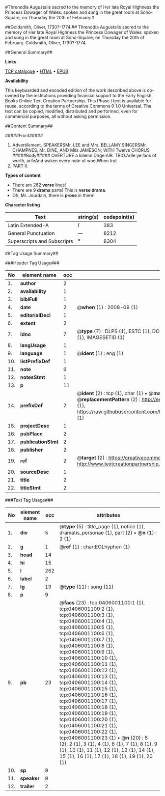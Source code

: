 #Threnodia Augustalis sacred to the memory of Her late Royal Highness the Princess Dowager of Wales: spoken and sung in the great room at Soho-Square, on Thursday the 20th of February.#

##Goldsmith, Oliver, 1730?-1774.##
Threnodia Augustalis sacred to the memory of Her late Royal Highness the Princess Dowager of Wales: spoken and sung in the great room at Soho-Square, on Thursday the 20th of February.
Goldsmith, Oliver, 1730?-1774.

##General Summary##

**Links**

[TCP catalogue](http://www.ota.ox.ac.uk/tcp/)  • 
[HTML](http://tei.it.ox.ac.uk/tcp/Texts-HTML/free/004/004780496.html)  • 
[EPUB](http://tei.it.ox.ac.uk/tcp/Texts-EPUB/free/004/004780496.epub)

**Availability**

This keyboarded and encoded edition of the
	       work described above is co-owned by the institutions
	       providing financial support to the Early English Books
	       Online Text Creation Partnership. This Phase I text is
	       available for reuse, according to the terms of Creative
	       Commons 0 1.0 Universal. The text can be copied,
	       modified, distributed and performed, even for
	       commercial purposes, all without asking permission.


##Content Summary##

#####Front#####

1. Advertiſement.
SPEAKERSMr. LEE and Mrs. BELLAMY.SINGERSMr. CHAMPNES, Mr. DINE, AND Miſs JAMESON; WITH Twelve CHORUS
#####Body#####
OVERTURE a ſolemn Dirge.AIR. TRIO.Ariſe ye ſons of worth, ariſeAnd waken every note of woe,When trut
1. PART II.

**Types of content**

  * There are 262 **verse** lines!
  * There are 9 **drama** parts! This is **verse drama**.
  * Oh, Mr. Jourdain, there is **prose** in there!

**Character listing**


|Text|string(s)|codepoint(s)|
|---|---|---|
|Latin Extended-A|ſ|383|
|General Punctuation|—|8212|
|Superscripts             and Subscripts|⁰|8304|

##Tag Usage Summary##

###Header Tag Usage###

|No|element name|occ|attributes|
|---|---|---|---|
|1.|__author__|2||
|2.|__availability__|1||
|3.|__biblFull__|1||
|4.|__date__|2| @__when__ (1) : 2008-09 (1)|
|5.|__editorialDecl__|1||
|6.|__extent__|2||
|7.|__idno__|7| @__type__ (7) : DLPS (1), ESTC (1), DOCNO (1), TCP (1), GALEDOCNO (1), CONTENTSET (1), IMAGESETID (1)|
|8.|__langUsage__|1||
|9.|__language__|1| @__ident__ (1) : eng (1)|
|10.|__listPrefixDef__|1||
|11.|__note__|6||
|12.|__notesStmt__|1||
|13.|__p__|11||
|14.|__prefixDef__|2| @__ident__ (2) : tcp (1), char (1)  •  @__matchPattern__ (2) : ([0-9\-]+):([0-9IVX]+) (1), (.+) (1)  •  @__replacementPattern__ (2) : http://eebo.chadwyck.com/downloadtiff?vid=$1&page=$2 (1), https://raw.githubusercontent.com/textcreationpartnership/Texts/master/tcpchars.xml#$1 (1)|
|15.|__projectDesc__|1||
|16.|__pubPlace__|2||
|17.|__publicationStmt__|2||
|18.|__publisher__|2||
|19.|__ref__|2| @__target__ (2) : https://creativecommons.org/publicdomain/zero/1.0/ (1), http://www.textcreationpartnership.org/docs/. (1)|
|20.|__sourceDesc__|1||
|21.|__title__|2||
|22.|__titleStmt__|2||


###Text Tag Usage###

|No|element name|occ|attributes|
|---|---|---|---|
|1.|__div__|5| @__type__ (5) : title_page (1), notice (1), dramatis_personae (1), part (2)  •  @__n__ (1) : 2 (1)|
|2.|__g__|1| @__ref__ (1) : char:EOLhyphen (1)|
|3.|__head__|14||
|4.|__hi__|15||
|5.|__l__|262||
|6.|__label__|2||
|7.|__lg__|19| @__type__ (11) : song (11)|
|8.|__p__|9||
|9.|__pb__|23| @__facs__ (23) : tcp:0406001100:1 (1), tcp:0406001100:2 (1), tcp:0406001100:3 (1), tcp:0406001100:4 (1), tcp:0406001100:5 (1), tcp:0406001100:6 (1), tcp:0406001100:7 (1), tcp:0406001100:8 (1), tcp:0406001100:9 (1), tcp:0406001100:10 (1), tcp:0406001100:11 (1), tcp:0406001100:12 (1), tcp:0406001100:13 (1), tcp:0406001100:14 (1), tcp:0406001100:15 (1), tcp:0406001100:16 (1), tcp:0406001100:17 (1), tcp:0406001100:18 (1), tcp:0406001100:19 (1), tcp:0406001100:20 (1), tcp:0406001100:21 (1), tcp:0406001100:22 (1), tcp:0406001100:23 (1)  •  @__n__ (20) : 5 (2), 2 (1), 3 (1), 4 (1), 6 (1), 7 (1), 8 (1), 9 (1), 10 (1), 11 (1), 12 (1), 13 (1), 14 (1), 15 (1), 16 (1), 17 (1), 18 (1), 19 (1), 20 (1)|
|10.|__sp__|9||
|11.|__speaker__|9||
|12.|__trailer__|2||
